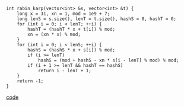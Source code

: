 ```cpp=
int rabin_karp(vector<int> &s, vector<int> &t) {
    long x = 31, xn = 1, mod = 1e9 + 7;
    long lenS = s.size(), lenT = t.size(), hashS = 0, hashT = 0;
    for (int i = 0; i < lenT; ++i) {
        hashT = (hashT * x + t[i]) % mod;
        xn = (xn * x) % mod;
    }
    for (int i = 0; i < lenS; ++i) {
        hashS = (hashS * x + s[i]) % mod;
        if (i >= lenT)
            hashS = (mod + hashS - xn * s[i - lenT] % mod) % mod;
        if (i + 1 >= lenT && hashT == hashS)
            return i - lenT + 1;
    }
    return -1;
}
```

[code](https://leetcode.com/problems/number-of-subarrays-that-match-a-pattern-ii/solutions/4708788/rabin-karp/)
